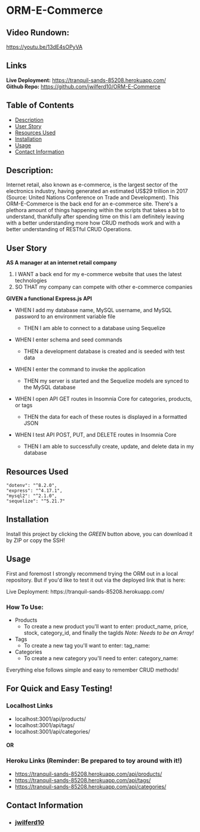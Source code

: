 # ORM-E-Commerce

## Video Rundown:

https://youtu.be/13dE4sOPyVA

## Links
**Live Deployment:** https://tranquil-sands-85208.herokuapp.com/
<br>
**Github Repo:** https://github.com/jwilferd10/ORM-E-Commerce

## Table of Contents 
  - [Description](#description)
  - [User Story](#user-story)
  - [Resources Used](#resources-used)
  - [Installation](#installation)
  - [Usage](#usage)
  - [Contact Information](#contact-information)

## Description:
Internet retail, also known as e-commerce, is the largest sector of the electronics industry, having generated an estimated US$29 trillion in 2017 (Source: United Nations Conference on Trade and Development). This ORM-E-Commerce is the back end for an e-commerce site. There's a plethora amount of things happening within the scripts that takes a bit to understand, thankfully after spending time on this I am definitely leaving with a better understanding more how CRUD methods work and with a better understanding of RESTful CRUD Operations.

## User Story
**AS A manager at an internet retail company**
1. I WANT a back end for my e-commerce website that uses the latest technologies
2. SO THAT my company can compete with other e-commerce companies

**GIVEN a functional Express.js API**

- WHEN I add my database name, MySQL username, and MySQL password to an environment variable file
  - THEN I am able to connect to a database using Sequelize

- WHEN I enter schema and seed commands
  - THEN a development database is created and is seeded with test data

- WHEN I enter the command to invoke the application
  - THEN my server is started and the Sequelize models are synced to the MySQL database

- WHEN I open API GET routes in Insomnia Core for categories, products, or tags
  - THEN the data for each of these routes is displayed in a formatted JSON

- WHEN I test API POST, PUT, and DELETE routes in Insomnia Core
  - THEN I am able to successfully create, update, and delete data in my database

## Resources Used

    "dotenv": "^8.2.0",
    "express": "^4.17.1",
    "mysql2": "^2.1.0",
    "sequelize": "^5.21.7"

## Installation
Install this project by clicking the *GREEN* button above, you can download it by ZIP or copy the SSH!

## Usage
<p>First and foremost I strongly recommend trying the ORM out in a local repository. But if you'd like to test it out via the deployed link that is here:</p>

<p> Live Deployment: https://tranquil-sands-85208.herokuapp.com/ </p>

### How To Use: 
- Products
  - To create a new product you'll want to enter: product_name, price, stock, category_id, and finally the tagIds *Note: Needs to be an Array!*
- Tags
  - To create a new tag you'll want to enter: tag_name: 
- Categories
  - To create a new category you'll need to enter: category_name:

Everything else follows simple and easy to remember CRUD methods! 
 
 ## For Quick and Easy Testing!
 
 ### Localhost Links 
 - localhost:3001/api/products/
 - localhost:3001/api/tags/
 - localhost:3001/api/categories/
 #### **OR** 
 ### Heroku Links (Reminder: Be prepared to toy around with it!)
 - https://tranquil-sands-85208.herokuapp.com/api/products/
 - https://tranquil-sands-85208.herokuapp.com/api/tags/
 - https://tranquil-sands-85208.herokuapp.com/api/categories/

## Contact Information
- ### [jwilferd10](https://github.com/jwilferd10)
